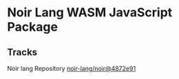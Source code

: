 # Noir Lang WASM JavaScript Package

## Tracks
Noir lang Repository [noir-lang/noir@4872e91](https://github.com/noir-lang/noir/tree/4872e9179fa4d85a111cda50d852a020b07cecd0)
